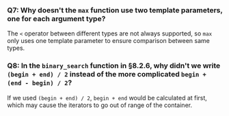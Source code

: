 ### Q7: Why doesn't the `max` function use two template parameters, one for each argument type?
The `<` operator between different types are not always supported, so `max` only uses one template parameter to ensure comparison between same types.

### Q8: In the `binary_search` function in §8.2.6, why didn't we write `(begin + end) / 2` instead of the more complicated `begin + (end - begin) / 2`?
If we used `(begin + end) / 2`, `begin + end` would be calculated at first, which may cause the iterators to go out of range of the container.